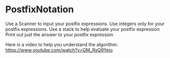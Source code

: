 # PostfixNotation
Use a Scanner to input your postfix expressions. Use integers only for your postfix expressions.
Use a stack to help evaluate your postfix expression
Print out just the answer to your postfix expression

Here is a video to help you understand the algorithm: https://www.youtube.com/watch?v=QM_RsQ9Yeio
